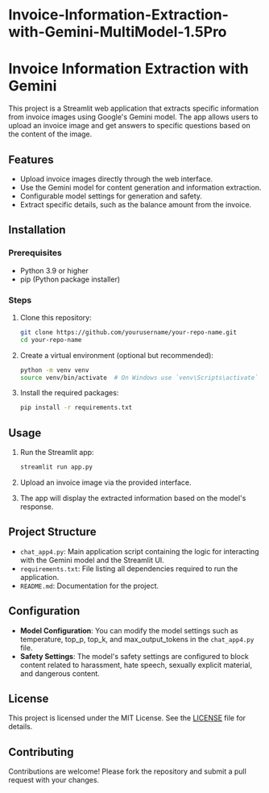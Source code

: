 # Invoice-Information-Extraction-with-Gemini-MultiModel-1.5Pro
# Invoice Information Extraction with Gemini

This project is a Streamlit web application that extracts specific information from invoice images using Google's Gemini model. The app allows users to upload an invoice image and get answers to specific questions based on the content of the image.

## Features

- Upload invoice images directly through the web interface.
- Use the Gemini model for content generation and information extraction.
- Configurable model settings for generation and safety.
- Extract specific details, such as the balance amount from the invoice.

## Installation

### Prerequisites

- Python 3.9 or higher
- pip (Python package installer)

### Steps

1. Clone this repository:

    ```bash
    git clone https://github.com/yourusername/your-repo-name.git
    cd your-repo-name
    ```

2. Create a virtual environment (optional but recommended):

    ```bash
    python -m venv venv
    source venv/bin/activate  # On Windows use `venv\Scripts\activate`
    ```

3. Install the required packages:

    ```bash
    pip install -r requirements.txt
    ```

## Usage

1. Run the Streamlit app:

    ```bash
    streamlit run app.py
    ```

2. Upload an invoice image via the provided interface.
3. The app will display the extracted information based on the model's response.

## Project Structure

- `chat_app4.py`: Main application script containing the logic for interacting with the Gemini model and the Streamlit UI.
- `requirements.txt`: File listing all dependencies required to run the application.
- `README.md`: Documentation for the project.

## Configuration

- **Model Configuration**: You can modify the model settings such as temperature, top_p, top_k, and max_output_tokens in the `chat_app4.py` file.
- **Safety Settings**: The model's safety settings are configured to block content related to harassment, hate speech, sexually explicit material, and dangerous content.

## License

This project is licensed under the MIT License. See the [LICENSE](LICENSE) file for details.

## Contributing

Contributions are welcome! Please fork the repository and submit a pull request with your changes.



